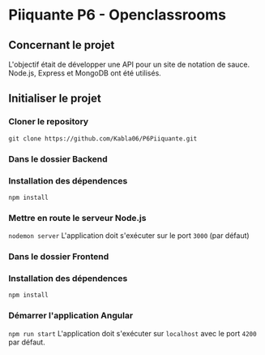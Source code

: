 # Piiquante P6 - Openclassrooms

## Concernant le projet

L'objectif était de développer une API pour un site de notation de sauce.
Node.js, Express et MongoDB ont été utilisés.

## Initialiser le projet

### Cloner le repository

`git clone https://github.com/Kabla06/P6Piiquante.git`

### Dans le dossier Backend

### Installation des dépendences

`npm install`

### Mettre en route le serveur Node.js

`nodemon server`
L'application doit s'exécuter sur le port `3000` (par défaut)

### Dans le dossier Frontend

### Installation des dépendences

`npm install`

### Démarrer l'application Angular

`npm run start`
L'application doit s'exécuter sur `localhost` avec le port `4200` par défaut.
